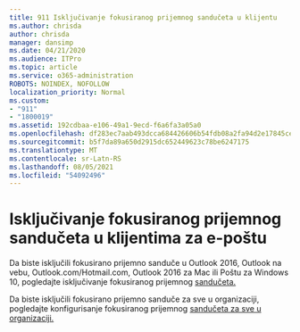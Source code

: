 ```yaml
---
title: 911 Isključivanje fokusiranog prijemnog sandučeta u klijentu
ms.author: chrisda
author: chrisda
manager: dansimp
ms.date: 04/21/2020
ms.audience: ITPro
ms.topic: article
ms.service: o365-administration
ROBOTS: NOINDEX, NOFOLLOW
localization_priority: Normal
ms.custom:
- "911"
- "1800019"
ms.assetid: 192cdbaa-e106-49a1-9ecd-f6a6fa3a05a0
ms.openlocfilehash: df283ec7aab493dcca684426606b54fdb08a2fa94d2e17845cefc028ed4407c5
ms.sourcegitcommit: b5f7da89a650d2915dc652449623c78be6247175
ms.translationtype: MT
ms.contentlocale: sr-Latn-RS
ms.lasthandoff: 08/05/2021
ms.locfileid: "54092496"
---
```

# <a name="turn-off-focused-inbox-in-email-clients"></a>Isključivanje fokusiranog prijemnog sandučeta u klijentima za e-poštu

Da biste isključili fokusirano prijemno sanduče u Outlook 2016, Outlook na vebu, Outlook.com/Hotmail.com, Outlook 2016 za Mac ili Poštu za Windows 10, pogledajte isključivanje fokusiranog prijemnog [sandučeta.](https://support.office.com/article/f714d94d-9e63-4217-9ccb-6cb2986aa1b2.aspx)

Da biste isključili fokusirano prijemno sanduče za sve u organizaciji, pogledajte konfigurisanje fokusiranog prijemnog [sandučeta za sve u organizaciji.](https://docs.microsoft.com/microsoft-365/admin/setup/configure-focused-inbox)
